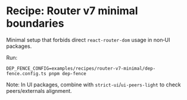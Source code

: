# Recipe: Router v7 minimal boundaries

Minimal setup that forbids direct `react-router-dom` usage in non‑UI packages.

Run:
```
DEP_FENCE_CONFIG=examples/recipes/router-v7-minimal/dep-fence.config.ts pnpm dep-fence
```

Note: In UI packages, combine with `strict-ui`/`ui-peers-light` to check peers/externals alignment.
